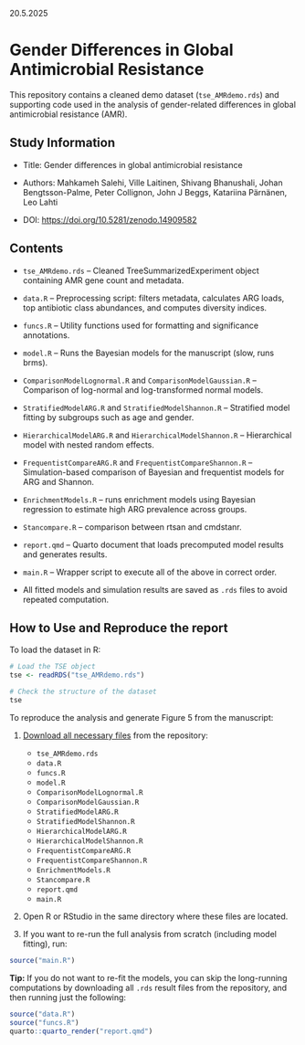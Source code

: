 20.5.2025

# Gender Differences in Global Antimicrobial Resistance

This repository contains a cleaned demo dataset (`tse_AMRdemo.rds`) and supporting code used in the analysis of gender-related differences in global antimicrobial resistance (AMR).

## Study Information

-   Title: Gender differences in global antimicrobial resistance

-   Authors: Mahkameh Salehi, Ville Laitinen, Shivang Bhanushali, Johan Bengtsson-Palme, Peter Collignon, John J Beggs, Katariina Pärnänen, Leo Lahti

-   DOI: <https://doi.org/10.5281/zenodo.14909582>

## Contents

-   `tse_AMRdemo.rds` – Cleaned TreeSummarizedExperiment object containing AMR gene count and metadata.

-   `data.R` – Preprocessing script: filters metadata, calculates ARG loads, top antibiotic class abundances, and computes diversity indices.

-   `funcs.R` – Utility functions used for formatting and significance annotations.

-   `model.R` – Runs the Bayesian models for the manuscript (slow, runs brms).

-   `ComparisonModelLognormal.R` and `ComparisonModelGaussian.R` – Comparison of log-normal and log-transformed normal models.

-   `StratifiedModelARG.R` and `StratifiedModelShannon.R` – Stratified model fitting by subgroups such as age and gender.

-   `HierarchicalModelARG.R` and `HierarchicalModelShannon.R` – Hierarchical model with nested random effects.

-   `FrequentistCompareARG.R` and `FrequentistCompareShannon.R` – Simulation-based comparison of Bayesian and frequentist models for ARG and Shannon.

-   `EnrichmentModels.R`  – runs enrichment models using Bayesian regression to estimate high ARG prevalence across groups.

-   `Stancompare.R` – comparison between rtsan and cmdstanr.

-   `report.qmd` – Quarto document that loads precomputed model results and generates results.

-    `main.R` – Wrapper script to execute all of the above in correct order.

-    All fitted models and simulation results are saved as `.rds` files to avoid repeated computation.

## How to Use and Reproduce the report

To load the dataset in R:

``` r
# Load the TSE object
tse <- readRDS("tse_AMRdemo.rds")

# Check the structure of the dataset
tse
```

To reproduce the analysis and generate Figure 5 from the manuscript:

1.  [Download all necessary files](https://github.com/microbiome/data/blob/main/Salehi2025) from the repository:

    - `tse_AMRdemo.rds`
    - `data.R`
    - `funcs.R`
    - `model.R`
    - `ComparisonModelLognormal.R`
    - `ComparisonModelGaussian.R`
    - `StratifiedModelARG.R`
    - `StratifiedModelShannon.R`
    - `HierarchicalModelARG.R`
    - `HierarchicalModelShannon.R`
    - `FrequentistCompareARG.R`
    - `FrequentistCompareShannon.R`
    - `EnrichmentModels.R`
    - `Stancompare.R`
    - `report.qmd`
    - `main.R`

2.  Open R or RStudio in the same directory where these files are located.

3. If you want to re-run the full analysis from scratch (including model fitting), run:

```r
source("main.R")
```

**Tip:** If you do not want to re-fit the models, you can skip the long-running computations by downloading all `.rds` result files from the repository, and then running just the following:

```r
source("data.R")
source("funcs.R")
quarto::quarto_render("report.qmd")
```
